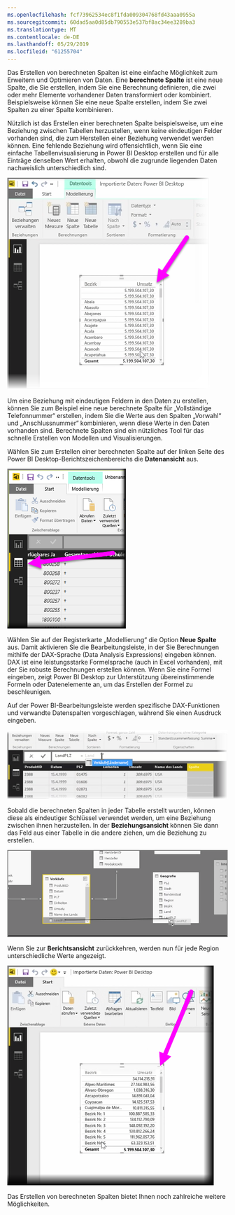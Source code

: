 ```yaml
---
ms.openlocfilehash: fcf73962534ec8f1fda009304768fd43aaa0955a
ms.sourcegitcommit: 60dad5aa0d85db790553e537bf8ac34ee3289ba3
ms.translationtype: MT
ms.contentlocale: de-DE
ms.lasthandoff: 05/29/2019
ms.locfileid: "61255704"
---
```

Das Erstellen von berechneten Spalten ist eine einfache Möglichkeit zum Erweitern und Optimieren von Daten. Eine **berechnete Spalte** ist eine neue Spalte, die Sie erstellen, indem Sie eine Berechnung definieren, die zwei oder mehr Elemente vorhandener Daten transformiert oder kombiniert. Beispielsweise können Sie eine neue Spalte erstellen, indem Sie zwei Spalten zu einer Spalte kombinieren.

Nützlich ist das Erstellen einer berechneten Spalte beispielsweise, um eine Beziehung zwischen Tabellen herzustellen, wenn keine eindeutigen Felder vorhanden sind, die zum Herstellen einer Beziehung verwendet werden können. Eine fehlende Beziehung wird offensichtlich, wenn Sie eine einfache Tabellenvisualisierung in Power BI Desktop erstellen und für alle Einträge denselben Wert erhalten, obwohl die zugrunde liegenden Daten nachweislich unterschiedlich sind.

![](media/2-3-create-calculated-columns/2-3_1.png)

Um eine Beziehung mit eindeutigen Feldern in den Daten zu erstellen, können Sie zum Beispiel eine neue berechnete Spalte für „Vollständige Telefonnummer“ erstellen, indem Sie die Werte aus den Spalten „Vorwahl“ und „Anschlussnummer“ kombinieren, wenn diese Werte in den Daten vorhanden sind. Berechnete Spalten sind ein nützliches Tool für das schnelle Erstellen von Modellen und Visualisierungen.

Wählen Sie zum Erstellen einer berechneten Spalte auf der linken Seite des Power BI Desktop-Berichtszeichenbereichs die **Datenansicht** aus.

![](media/2-3-create-calculated-columns/2-3_2.png)

Wählen Sie auf der Registerkarte „Modellierung“ die Option **Neue Spalte** aus. Damit aktivieren Sie die Bearbeitungsleiste, in der Sie Berechnungen mithilfe der DAX-Sprache (Data Analysis Expressions) eingeben können. DAX ist eine leistungsstarke Formelsprache (auch in Excel vorhanden), mit der Sie robuste Berechnungen erstellen können. Wenn Sie eine Formel eingeben, zeigt Power BI Desktop zur Unterstützung übereinstimmende Formeln oder Datenelemente an, um das Erstellen der Formel zu beschleunigen.

Auf der Power BI-Bearbeitungsleiste werden spezifische DAX-Funktionen und verwandte Datenspalten vorgeschlagen, während Sie einen Ausdruck eingeben.

![](media/2-3-create-calculated-columns/2-3_3.png)

Sobald die berechneten Spalten in jeder Tabelle erstellt wurden, können diese als eindeutiger Schlüssel verwendet werden, um eine Beziehung zwischen ihnen herzustellen. In der **Beziehungsansicht** können Sie dann das Feld aus einer Tabelle in die andere ziehen, um die Beziehung zu erstellen.

![](media/2-3-create-calculated-columns/2-3_4.png)

Wenn Sie zur **Berichtsansicht** zurückkehren, werden nun für jede Region unterschiedliche Werte angezeigt.

![](media/2-3-create-calculated-columns/2-3_5.png)

Das Erstellen von berechneten Spalten bietet Ihnen noch zahlreiche weitere Möglichkeiten.

